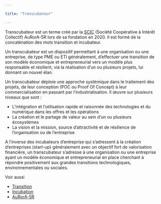 ```yaml
---

title: "Transcubateur"

---
```


Transcubateur est un terme créé par la [SCIC](https://www.google.com/url?q=https://fr.wikipedia.org/wiki/Incubateur_(%25C5%2593uf)&sa=D&ust=1611308878732000&usg=AOvVaw3Up658kGetZSOdX84FgY4R) (Société Coopérative à Intérêt Collectif) AuRorA-5R lors de sa fondation en 2020. Il est formé de la concaténation des mots transition et incubateur.

Un transcubateur est un dispositif permettant à une organisation ou une entreprise, de type PME ou ETI généralement, d’effectuer une transition de son modèle économique et entrepreneurial vers un modèle plus responsable et résilient, via la réalisation d’un ou plusieurs projets, lui donnant un nouvel élan.

Un transcubateur déploie une approche systémique dans le traitement des projets, de leur conception (POC ou Proof Of Concept) à leur commercialisation en passant par l’industrialisation. Il œuvre sur plusieurs niveaux que sont :


* L’intégration et l’utilisation rapide et raisonnée des technologies et du numérique dans les offres et les opérations
* La création et le partage de valeur au sein d’un ou plusieurs écosystèmes
* La vision et la mission, source d’attractivité et de résilience de l’organisation ou de l’entreprise

A l’inverse des incubateurs d’entreprise qui s’adressent à la création d’entreprises (start-up) généralement avec un objectif fort de valorisation financière, un transcubateur s’adresse à une organisation ou une entreprise ayant un modèle économique et entrepreneurial en place cherchant à répondre positivement aux grandes transitions technologiques, environnementales ou sociales.

Voir aussi


* [Transition](https://www.google.com/url?q=https://fr.wikipedia.org/wiki/Transition&sa=D&ust=1611308878734000&usg=AOvVaw1apJACVAu0NLW0lyQ7phc5)
* [Incubation](https://www.google.com/url?q=https://fr.wikipedia.org/wiki/Incubation&sa=D&ust=1611308878734000&usg=AOvVaw3dgSSAMVUSXXWuR_8UfpIk) 
* [AuRorA-5R](https://www.google.com/url?q=https://aurora-5r.fr/&sa=D&ust=1611308878734000&usg=AOvVaw1gmYdwbLwpjaLJ3k1ROKmi) 

 

